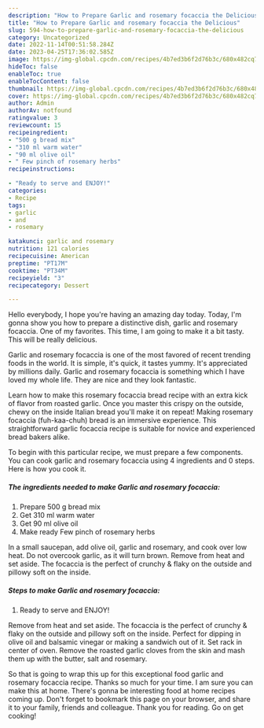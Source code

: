 ```yaml
---
description: "How to Prepare Garlic and rosemary focaccia the Delicious"
title: "How to Prepare Garlic and rosemary focaccia the Delicious"
slug: 594-how-to-prepare-garlic-and-rosemary-focaccia-the-delicious
category: Uncategorized
date: 2022-11-14T00:51:58.284Z
date: 2023-04-25T17:36:02.585Z
image: https://img-global.cpcdn.com/recipes/4b7ed3b6f2d76b3c/680x482cq70/garlic-and-rosemary-focaccia-recipe-main-photo.jpg
hideToc: false
enableToc: true
enableTocContent: false
thumbnail: https://img-global.cpcdn.com/recipes/4b7ed3b6f2d76b3c/680x482cq70/garlic-and-rosemary-focaccia-recipe-main-photo.jpg
cover: https://img-global.cpcdn.com/recipes/4b7ed3b6f2d76b3c/680x482cq70/garlic-and-rosemary-focaccia-recipe-main-photo.jpg
author: Admin
authorAv: notfound
ratingvalue: 3
reviewcount: 15
recipeingredient:
- "500 g bread mix"
- "310 ml warm water"
- "90 ml olive oil"
- " Few pinch of rosemary herbs"
recipeinstructions:

- "Ready to serve and ENJOY!"
categories:
- Recipe
tags:
- garlic
- and
- rosemary

katakunci: garlic and rosemary 
nutrition: 121 calories
recipecuisine: American
preptime: "PT17M"
cooktime: "PT34M"
recipeyield: "3"
recipecategory: Dessert

---
```



Hello everybody, I hope you're having an amazing day today. Today, I'm gonna show you how to prepare a distinctive dish, garlic and rosemary focaccia. One of my favorites. This time, I am going to make it a bit tasty. This will be really delicious.

Garlic and rosemary focaccia is one of the most favored of recent trending foods in the world. It is simple, it's quick, it tastes yummy. It's appreciated by millions daily. Garlic and rosemary focaccia is something which I have loved my whole life. They are nice and they look fantastic.

Learn how to make this rosemary focaccia bread recipe with an extra kick of flavor from roasted garlic. Once you master this crispy on the outside, chewy on the inside Italian bread you&#39;ll make it on repeat! Making rosemary focaccia (fuh-kaa-chuh) bread is an immersive experience. This straightforward garlic focaccia recipe is suitable for novice and experienced bread bakers alike.


To begin with this particular recipe, we must prepare a few components. You can cook garlic and rosemary focaccia using 4 ingredients and 0 steps. Here is how you cook it.

<!--inarticleads1-->

##### The ingredients needed to make Garlic and rosemary focaccia:

1. Prepare 500 g bread mix
1. Get 310 ml warm water
1. Get 90 ml olive oil
1. Make ready  Few pinch of rosemary herbs


In a small saucepan, add olive oil, garlic and rosemary, and cook over low heat. Do not overcook garlic, as it will turn brown. Remove from heat and set aside. The focaccia is the perfect of crunchy &amp; flaky on the outside and pillowy soft on the inside. 

<!--inarticleads2-->

##### Steps to make Garlic and rosemary focaccia:


1. Ready to serve and ENJOY!

Remove from heat and set aside. The focaccia is the perfect of crunchy &amp; flaky on the outside and pillowy soft on the inside. Perfect for dipping in olive oil and balsamic vinegar or making a sandwich out of it. Set rack in center of oven. Remove the roasted garlic cloves from the skin and mash them up with the butter, salt and rosemary. 

So that is going to wrap this up for this exceptional food garlic and rosemary focaccia recipe. Thanks so much for your time. I am sure you can make this at home. There's gonna be interesting food at home recipes coming up. Don't forget to bookmark this page on your browser, and share it to your family, friends and colleague. Thank you for reading. Go on get cooking!
